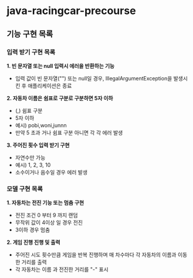 # java-racingcar-precourse

## 기능 구현 목록

### 입력 받기 구현 목록

**1. 빈 문자열 또는 null 입력시 에러을 반환하는 기능**
  - 입력 값이 빈 문자열("") 또는 null일 경우, IllegalArgumentException을 발생시킨 후 애플리케이션은 종료
  
**2. 자동차 이름은 쉼표로 구분로 구분하면 5자 이하**
  - (,) 쉼표 구분 
  - 5자 이하
  - 예시) pobi,woni,junnn
  - 만약 5 초과 거나 쉼표 구분 아니면 각 각 에러 발생

**3. 주어진 횟수 입력 받기 구현**
  - 자연수만 가능
  - 예시) 1, 2, 3, 10
  - 소수이거나 음수일 경우 에러 발생

### 모델 구현 목록

**1. 자동차는 전진 기능 또는 멈춤 구현**
  - 전진 조건 0 부터 9 까지 랜덤
  - 무작위 값이 4이상 일 경우 전진
  - 3이하 경우 멈춤 

**2. 게임 진행 진행 및 출력**
  - 주어진 시도 횟수만큼 게임을 반복 진행하며 매 차수마다 각 자동차의 이름과 이동한 거리를 출력
  - 각 자동차는 이름 과 전진한 거리를 "-" 표시




